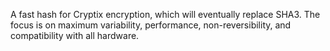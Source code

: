A fast hash for Cryptix encryption, which will eventually replace SHA3. The focus is on maximum variability, performance, non-reversibility, and compatibility with all hardware.
